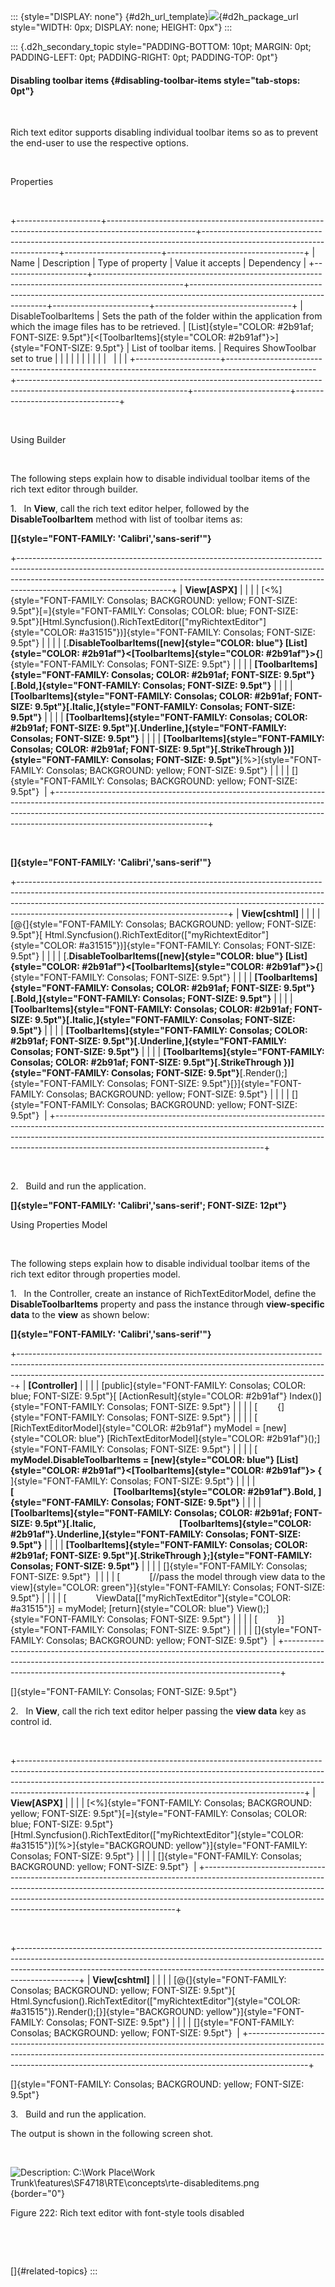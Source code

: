 ::: {style="DISPLAY: none"}
[](ms-xhelp:///?Id=d2h_url_template){#d2h_url_template}![](!package_url!){#d2h_package_url style="WIDTH: 0px; DISPLAY: none; HEIGHT: 0px"}
:::

::: {.d2h_secondary_topic style="PADDING-BOTTOM: 10pt; MARGIN: 0pt; PADDING-LEFT: 0pt; PADDING-RIGHT: 0pt; PADDING-TOP: 0pt"}
#### Disabling toolbar items {#disabling-toolbar-items style="tab-stops: 0pt"}

 

Rich text editor supports disabling individual toolbar items so as to prevent the end-user to use the respective options.

 

Properties

 

+---------------------+----------------------------------------------------------------------------------------------------+------------------------------------------------------------------------------------------------------------------------+------------------------+----------------------------------+
| Name                | Description                                                                                        | Type of property                                                                                                       | Value it accepts       | Dependency                       |
+---------------------+----------------------------------------------------------------------------------------------------+------------------------------------------------------------------------------------------------------------------------+------------------------+----------------------------------+
| DisableToolbarItems | Sets the path of the folder within the application from which the image files has to be retrieved. | [List]{style="COLOR: #2b91af; FONT-SIZE: 9.5pt"}[\<[ToolbarItems]{style="COLOR: #2b91af"}\>]{style="FONT-SIZE: 9.5pt"} | List of toolbar items. | Requires ShowToolbar set to true |
|                     |                                                                                                    |                                                                                                                        |                        |                                  |
|                     |                                                                                                    |                                                                                                                        |                        |                                  |
+---------------------+----------------------------------------------------------------------------------------------------+------------------------------------------------------------------------------------------------------------------------+------------------------+----------------------------------+

 

Using Builder

 

The following steps explain how to disable individual toolbar items of the rich text editor through builder.

1.   In **View**, call the rich text editor helper, followed by the **DisableToolbarItem** method with list of toolbar items as:

**[]{style="FONT-FAMILY: 'Calibri','sans-serif'"}** 

+--------------------------------------------------------------------------------------------------------------------------------------------------------------------------------------------------------------------------------------------------------------------------------+
| **View\[ASPX\]**                                                                                                                                                                                                                                                               |
|                                                                                                                                                                                                                                                                                |
| [\<%]{style="FONT-FAMILY: Consolas; BACKGROUND: yellow; FONT-SIZE: 9.5pt"}[=]{style="FONT-FAMILY: Consolas; COLOR: blue; FONT-SIZE: 9.5pt"}[Html.Syncfusion().RichTextEditor([\"myRichtextEditor\"]{style="COLOR: #a31515"})]{style="FONT-FAMILY: Consolas; FONT-SIZE: 9.5pt"} |
|                                                                                                                                                                                                                                                                                |
| [.**DisableToolbarItems([new]{style="COLOR: blue"} [List]{style="COLOR: #2b91af"}\<[ToolbarItems]{style="COLOR: #2b91af"}\>{**]{style="FONT-FAMILY: Consolas; FONT-SIZE: 9.5pt"}                                                                                               |
|                                                                                                                                                                                                                                                                                |
| **[ToolbarItems]{style="FONT-FAMILY: Consolas; COLOR: #2b91af; FONT-SIZE: 9.5pt"}[.Bold,]{style="FONT-FAMILY: Consolas; FONT-SIZE: 9.5pt"}**                                                                                                                                   |
|                                                                                                                                                                                                                                                                                |
| **[ToolbarItems]{style="FONT-FAMILY: Consolas; COLOR: #2b91af; FONT-SIZE: 9.5pt"}[.Italic,]{style="FONT-FAMILY: Consolas; FONT-SIZE: 9.5pt"}**                                                                                                                                 |
|                                                                                                                                                                                                                                                                                |
| **[ToolbarItems]{style="FONT-FAMILY: Consolas; COLOR: #2b91af; FONT-SIZE: 9.5pt"}[.Underline,]{style="FONT-FAMILY: Consolas; FONT-SIZE: 9.5pt"}**                                                                                                                              |
|                                                                                                                                                                                                                                                                                |
| **[ToolbarItems]{style="FONT-FAMILY: Consolas; COLOR: #2b91af; FONT-SIZE: 9.5pt"}[.StrikeThrough })]{style="FONT-FAMILY: Consolas; FONT-SIZE: 9.5pt"}**[%\>]{style="FONT-FAMILY: Consolas; BACKGROUND: yellow; FONT-SIZE: 9.5pt"}                                              |
|                                                                                                                                                                                                                                                                                |
| []{style="FONT-FAMILY: Consolas; BACKGROUND: yellow; FONT-SIZE: 9.5pt"}                                                                                                                                                                                                        |
+--------------------------------------------------------------------------------------------------------------------------------------------------------------------------------------------------------------------------------------------------------------------------------+

 

**[]{style="FONT-FAMILY: 'Calibri','sans-serif'"}** 

+----------------------------------------------------------------------------------------------------------------------------------------------------------------------------------------------------------------------------------------------------------------------------------------------+
| **View\[cshtml\]**                                                                                                                                                                                                                                                                           |
|                                                                                                                                                                                                                                                                                              |
| [\@{]{style="FONT-FAMILY: Consolas; BACKGROUND: yellow; FONT-SIZE: 9.5pt"}[ Html.Syncfusion().RichTextEditor([\"myRichtextEditor\"]{style="COLOR: #a31515"})]{style="FONT-FAMILY: Consolas; FONT-SIZE: 9.5pt"}                                                                               |
|                                                                                                                                                                                                                                                                                              |
| [.**DisableToolbarItems([new]{style="COLOR: blue"} [List]{style="COLOR: #2b91af"}\<[ToolbarItems]{style="COLOR: #2b91af"}\>{**]{style="FONT-FAMILY: Consolas; FONT-SIZE: 9.5pt"}                                                                                                             |
|                                                                                                                                                                                                                                                                                              |
| **[ToolbarItems]{style="FONT-FAMILY: Consolas; COLOR: #2b91af; FONT-SIZE: 9.5pt"}[.Bold,]{style="FONT-FAMILY: Consolas; FONT-SIZE: 9.5pt"}**                                                                                                                                                 |
|                                                                                                                                                                                                                                                                                              |
| **[ToolbarItems]{style="FONT-FAMILY: Consolas; COLOR: #2b91af; FONT-SIZE: 9.5pt"}[.Italic,]{style="FONT-FAMILY: Consolas; FONT-SIZE: 9.5pt"}**                                                                                                                                               |
|                                                                                                                                                                                                                                                                                              |
| **[ToolbarItems]{style="FONT-FAMILY: Consolas; COLOR: #2b91af; FONT-SIZE: 9.5pt"}[.Underline,]{style="FONT-FAMILY: Consolas; FONT-SIZE: 9.5pt"}**                                                                                                                                            |
|                                                                                                                                                                                                                                                                                              |
| **[ToolbarItems]{style="FONT-FAMILY: Consolas; COLOR: #2b91af; FONT-SIZE: 9.5pt"}[.StrikeThrough })]{style="FONT-FAMILY: Consolas; FONT-SIZE: 9.5pt"}**[.Render();]{style="FONT-FAMILY: Consolas; FONT-SIZE: 9.5pt"}[}]{style="FONT-FAMILY: Consolas; BACKGROUND: yellow; FONT-SIZE: 9.5pt"} |
|                                                                                                                                                                                                                                                                                              |
| []{style="FONT-FAMILY: Consolas; BACKGROUND: yellow; FONT-SIZE: 9.5pt"}                                                                                                                                                                                                                      |
+----------------------------------------------------------------------------------------------------------------------------------------------------------------------------------------------------------------------------------------------------------------------------------------------+

 

2.   Build and run the application.

**[]{style="FONT-FAMILY: 'Calibri','sans-serif'; FONT-SIZE: 12pt"}** 

Using Properties Model

 

The following steps explain how to disable individual toolbar items of the rich text editor through properties model.

1.   In the Controller, create an instance of RichTextEditorModel, define the **DisableToolbarItems** property and pass the instance through **view-specific data** to the **view** as shown below:

**[]{style="FONT-FAMILY: 'Calibri','sans-serif'"}** 

+-----------------------------------------------------------------------------------------------------------------------------------------------------------------------------------------------------------------------------------------+
| **\[Controller\]**                                                                                                                                                                                                                      |
|                                                                                                                                                                                                                                         |
| [public]{style="FONT-FAMILY: Consolas; COLOR: blue; FONT-SIZE: 9.5pt"}[ [ActionResult]{style="COLOR: #2b91af"} Index()]{style="FONT-FAMILY: Consolas; FONT-SIZE: 9.5pt"}                                                                |
|                                                                                                                                                                                                                                         |
| [        {]{style="FONT-FAMILY: Consolas; FONT-SIZE: 9.5pt"}                                                                                                                                                                            |
|                                                                                                                                                                                                                                         |
| [            [RichTextEditorModel]{style="COLOR: #2b91af"} myModel = [new]{style="COLOR: blue"} [RichTextEditorModel]{style="COLOR: #2b91af"}();]{style="FONT-FAMILY: Consolas; FONT-SIZE: 9.5pt"}                                      |
|                                                                                                                                                                                                                                         |
| [            **myModel.DisableToolbarItems = [new]{style="COLOR: blue"} [List]{style="COLOR: #2b91af"}\<[ToolbarItems]{style="COLOR: #2b91af"}\> {** ]{style="FONT-FAMILY: Consolas; FONT-SIZE: 9.5pt"}                                 |
|                                                                                                                                                                                                                                         |
| **[                                                [ToolbarItems]{style="COLOR: #2b91af"}.Bold, ]{style="FONT-FAMILY: Consolas; FONT-SIZE: 9.5pt"}**                                                                                    |
|                                                                                                                                                                                                                                         |
| **[ToolbarItems]{style="FONT-FAMILY: Consolas; COLOR: #2b91af; FONT-SIZE: 9.5pt"}[.Italic,                                        [ToolbarItems]{style="COLOR: #2b91af"}.Underline,]{style="FONT-FAMILY: Consolas; FONT-SIZE: 9.5pt"}** |
|                                                                                                                                                                                                                                         |
| **[ToolbarItems]{style="FONT-FAMILY: Consolas; COLOR: #2b91af; FONT-SIZE: 9.5pt"}[.StrikeThrough };]{style="FONT-FAMILY: Consolas; FONT-SIZE: 9.5pt"}**                                                                                 |
|                                                                                                                                                                                                                                         |
| []{style="FONT-FAMILY: Consolas; FONT-SIZE: 9.5pt"}                                                                                                                                                                                     |
|                                                                                                                                                                                                                                         |
| [            [//pass the model through view data to the view]{style="COLOR: green"}]{style="FONT-FAMILY: Consolas; FONT-SIZE: 9.5pt"}                                                                                                   |
|                                                                                                                                                                                                                                         |
| [            ViewData\[[\"myRichTextEditor\"]{style="COLOR: #a31515"}\] = myModel; [return]{style="COLOR: blue"} View();]{style="FONT-FAMILY: Consolas; FONT-SIZE: 9.5pt"}                                                              |
|                                                                                                                                                                                                                                         |
| [        }]{style="FONT-FAMILY: Consolas; FONT-SIZE: 9.5pt"}                                                                                                                                                                            |
|                                                                                                                                                                                                                                         |
| []{style="FONT-FAMILY: Consolas; BACKGROUND: yellow; FONT-SIZE: 9.5pt"}                                                                                                                                                                 |
+-----------------------------------------------------------------------------------------------------------------------------------------------------------------------------------------------------------------------------------------+

[]{style="FONT-FAMILY: Consolas; FONT-SIZE: 9.5pt"} 

2.   In **View**, call the rich text editor helper passing the **view data** key as control id.

 

+-----------------------------------------------------------------------------------------------------------------------------------------------------------------------------------------------------------------------------------------------------------------------------------------------------------------+
| **View\[ASPX\]**                                                                                                                                                                                                                                                                                                |
|                                                                                                                                                                                                                                                                                                                 |
| [\<%]{style="FONT-FAMILY: Consolas; BACKGROUND: yellow; FONT-SIZE: 9.5pt"}[=]{style="FONT-FAMILY: Consolas; COLOR: blue; FONT-SIZE: 9.5pt"}[Html.Syncfusion().RichTextEditor([\"myRichtextEditor\"]{style="COLOR: #a31515"})[%\>]{style="BACKGROUND: yellow"}]{style="FONT-FAMILY: Consolas; FONT-SIZE: 9.5pt"} |
|                                                                                                                                                                                                                                                                                                                 |
| []{style="FONT-FAMILY: Consolas; BACKGROUND: yellow; FONT-SIZE: 9.5pt"}                                                                                                                                                                                                                                         |
+-----------------------------------------------------------------------------------------------------------------------------------------------------------------------------------------------------------------------------------------------------------------------------------------------------------------+

 

+---------------------------------------------------------------------------------------------------------------------------------------------------------------------------------------------------------------------------------------------------------+
| **View\[cshtml\]**                                                                                                                                                                                                                                      |
|                                                                                                                                                                                                                                                         |
| [\@{]{style="FONT-FAMILY: Consolas; BACKGROUND: yellow; FONT-SIZE: 9.5pt"}[ Html.Syncfusion().RichTextEditor([\"myRichtextEditor\"]{style="COLOR: #a31515"}).Render();[}]{style="BACKGROUND: yellow"}]{style="FONT-FAMILY: Consolas; FONT-SIZE: 9.5pt"} |
|                                                                                                                                                                                                                                                         |
| []{style="FONT-FAMILY: Consolas; BACKGROUND: yellow; FONT-SIZE: 9.5pt"}                                                                                                                                                                                 |
+---------------------------------------------------------------------------------------------------------------------------------------------------------------------------------------------------------------------------------------------------------+

[]{style="FONT-FAMILY: Consolas; BACKGROUND: yellow; FONT-SIZE: 9.5pt"} 

3.   Build and run the application.

The output is shown in the following screen shot.

 

![Description: C:\\Work Place\\Work Trunk\\features\\SF4718\\RTE\\concepts\\rte-disableditems.png](ImagesExt/image56_230.jpg){border="0"}

Figure 222: Rich text editor with font-style tools disabled

 

 

[]{#related-topics}
:::
